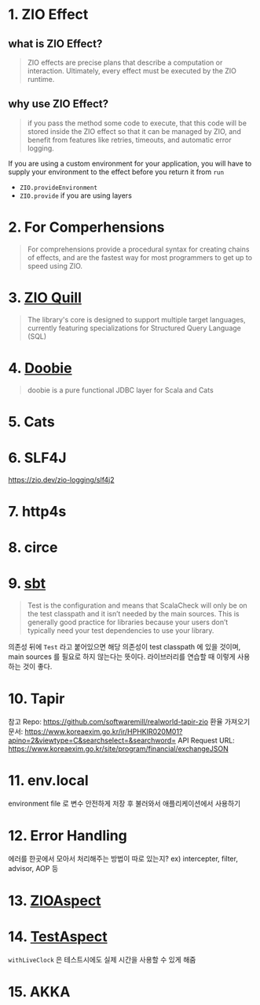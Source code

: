 # 1. ZIO Effect
## what is ZIO Effect?
> ZIO effects are precise plans that describe a computation or interaction. Ultimately, every effect must be executed by the ZIO runtime.

## why use ZIO Effect?
> if you pass the method some code to execute, that this code will be stored inside the ZIO effect so that it can be managed by ZIO, and benefit from features like retries, timeouts, and automatic error logging.

If you are using a custom environment for your application, you will have to supply your environment to the effect  before you return it from `run`
- `ZIO.provideEnvironment`
- `ZIO.provide` if you are using layers


# 2. For Comperhensions
> For comprehensions provide a procedural syntax for creating chains of effects, and are the fastest way for most programmers to get up to speed using ZIO.


# 3. [ZIO Quill](https://zio.dev/zio-quill/)
> The library's core is designed to support multiple target languages, currently featuring specializations for Structured Query Language (SQL)

# 4. [Doobie](https://tpolecat.github.io/doobie/)
> doobie is a pure functional JDBC layer for Scala and Cats

# 5. Cats

# 6. SLF4J
https://zio.dev/zio-logging/slf4j2

# 7. http4s

# 8. circe

# 9. [sbt](https://www.scala-sbt.org/)
>Test is the configuration and means that ScalaCheck will only be on the test classpath and it isn’t needed by the main sources. This is generally good practice for libraries because your users don’t typically need your test dependencies to use your library.

의존성 뒤에 `Test` 라고 붙어있으면 해당 의존성이 test classpath 에 있을 것이며, main sources 를 필요로 하지 않는다는 뜻이다. 라이브러리를 연습할 때 이렇게 사용하는 것이 좋다.

# 10. Tapir

참고 Repo: https://github.com/softwaremill/realworld-tapir-zio
환율 가져오기
문서: https://www.koreaexim.go.kr/ir/HPHKIR020M01?apino=2&viewtype=C&searchselect=&searchword=
API Request URL: https://www.koreaexim.go.kr/site/program/financial/exchangeJSON

# 11. env.local

environment file 로 변수 안전하게 저장 후 불러와서 애플리케이션에서 사용하기

# 12. Error Handling

에러를 한곳에서 모아서 처리해주는 방법이 따로 있는지? ex) intercepter, filter, advisor, AOP 등

# 13. [ZIOAspect](https://zio.dev/api/zio/zioaspect$)

# 14. [TestAspect](https://zio.dev/api/zio/test/testaspect$)

`withLiveClock` 은 테스트시에도 실제 시간을 사용할 수 있게 해줌

# 15. AKKA